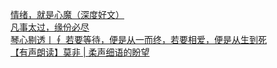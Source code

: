   
[情绪，就是心魔（深度好文）](http://www.dianyue.me/archives/051/yw7fbshvvfho7uy4/)  
[凡事太过，缘份必尽](http://www.dianyue.me/archives/060/tmqtmx2vbwi6u910/)  
[琴心剔透丨∮ 若要等待，便是从一而终，若要相爱，便是从生到死](http://www.dianyue.me/archives/913/o36mzfmbf8cnc3qk/)  
[【有声朗读】莫非 | 柔声细语的盼望](http://www.dianyue.me/archives/944/c1ffiz330v0z3c7h/)